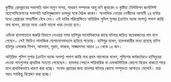 কুষ্টিয়া প্রেসক্লাবের সভাপতি আল মামুন সাগর, সাধারণ সম্পাদক আবু মণি জুবায়েদ ও কুষ্টিয়া টেলিভিশন জার্নালিস্ট অ্যাসোসিয়েশনের সভাপতি আনিসুজ্জামান ডাবলুর সঙ্গে বৈঠক করেন। সাংবাদিক নেতারা দোষীদের আগামী ২৪ ঘণ্টার মধ্যে গ্রেপ্তারের সময়সীমা বেঁধে দেন। এই দাবির পরিপ্রেক্ষিতে অতিরিক্ত পুলিশ সুপার (ক্রাইম অ্যান্ড অপস্) পলাশ কান্তি নাথ বলেন, রাতের মধ্যে একটা ভালো খবর দেওয়া হবে।

এদিকে হাসপাতালে জরুরি বিভাগে নেওয়ার সময় হাসিবুর সাংবাদিকদের কাছে ঘটনায় জড়িত কয়েকজনের নাম বলে গেছেন। সেই ভিডিও সামাজিক যোগাযোগমাধ্যমে ছড়িয়ে পড়েছে। হাসিবুর বলেন, হামলাকারীর মধ্যে রয়েছে হাটশ হরিপুর এলাকার শিপন, আসলাম, মুরাদ, ফারুক, সাজ্জাদসহ আরও ১০ থেকে ১৫ জন।

অতিরিক্ত পুলিশ সুপার (ক্রাইম অ্যান্ড অপস্) পলাশ কান্তি নাথ প্রথম আলোকে বলেন, পুলিশের কর্মকর্তারাও হাসিবুরের দেওয়া নামগুলোর প্রাথমিক সত্যতা পেয়েছেন। হামলার পেছনে পারিবারিক বা এলাকাভিত্তিক কোনো বিরোধ থাকতে পারে বলে প্রাথমিকভাবে ধারণা করা হচ্ছে। সংবাদ প্রচারের জন্য হামলার ঘটনার কোনো সম্পৃক্ততা আপাতত মেলেনি। তার পরও সবকিছু বিশ্লেষণ করা হচ্ছে।
